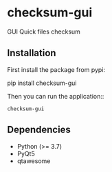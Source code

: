 # checksum-gui

GUI Quick files checksum

Installation
------------

First install the package from pypi:

  pip install checksum-gui


Then you can run the application::

    checksum-gui

Dependencies
------------

- Python (>= 3.7)
- PyQt5
- qtawesome
